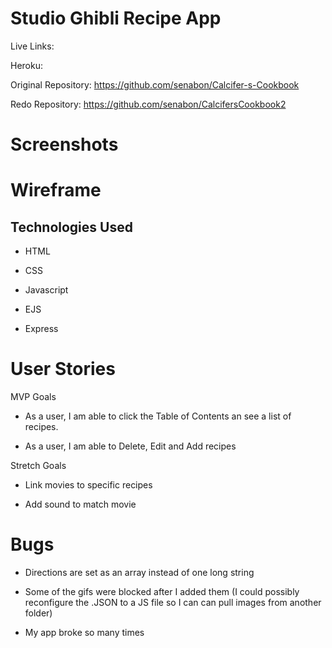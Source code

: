 # Studio Ghibli Recipe App


Live Links:

Heroku:

Original Repository: https://github.com/senabon/Calcifer-s-Cookbook

Redo Repository: https://github.com/senabon/CalcifersCookbook2


# Screenshots


# Wireframe



## Technologies Used

- HTML

- CSS

- Javascript

- EJS

- Express


# User Stories

MVP Goals

- As a user, I am able to click the Table of Contents an see a list of recipes.

- As a user, I am able to Delete, Edit and Add recipes

Stretch Goals

- Link movies to specific recipes

- Add sound to match movie

# Bugs

- Directions are set as an array instead of one long string

- Some of the gifs were blocked after I added them (I could possibly reconfigure the .JSON to a JS file so I can can pull images from another folder)

- My app broke so many times

